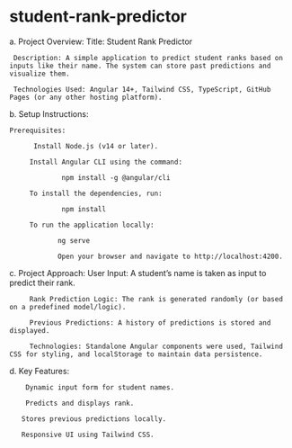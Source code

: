 # student-rank-predictor
a. Project Overview:
     Title: Student Rank Predictor

     Description: A simple application to predict student ranks based on inputs like their name. The system can store past predictions and visualize them.
     
     Technologies Used: Angular 14+, Tailwind CSS, TypeScript, GitHub Pages (or any other hosting platform).

b. Setup Instructions:

    Prerequisites:

          Install Node.js (v14 or later).

         Install Angular CLI using the command:

                 npm install -g @angular/cli
         
         To install the dependencies, run:

                 npm install
         
         To run the application locally:

                ng serve

                Open your browser and navigate to http://localhost:4200.

c. Project Approach:
       User Input: A student’s name is taken as input to predict their rank.

         Rank Prediction Logic: The rank is generated randomly (or based on a predefined model/logic).

         Previous Predictions: A history of predictions is stored and displayed.

         Technologies: Standalone Angular components were used, Tailwind CSS for styling, and localStorage to maintain data persistence.

d. Key Features:

        Dynamic input form for student names.

        Predicts and displays rank.
       
       Stores previous predictions locally.
       
       Responsive UI using Tailwind CSS.
